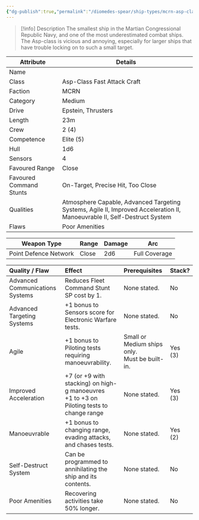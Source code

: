 ```yaml
---
{"dg-publish":true,"permalink":"/diomedes-spear/ship-types/mcrn-asp-class-fast-attack-craft/"}
---
```


> [!info] Description
> The smallest ship in the Martian Congressional Republic Navy, and one of the most underestimated combat ships. The Asp-class is vicious and annoying, especially for larger ships that have trouble locking on to such a small target.

| Attribute               | Details                                                                                                                   |
| ----------------------- | ------------------------------------------------------------------------------------------------------------------------- |
| Name                    |                                                                                                                           |
| Class                   | Asp-Class Fast Attack Craft                                                                                               |
| Faction                 | MCRN                                                                                                                      |
| Category                | Medium                                                                                                                    |
| Drive                   | Epstein, Thrusters                                                                                                        |
| Length                  | 23m                                                                                                                       |
| Crew                    | 2 (4)                                                                                                                     |
| Competence              | Elite (5)                                                                                                                 |
| Hull                    | 1d6                                                                                                                       |
| Sensors                 | 4                                                                                                                         |
| Favoured Range          | Close                                                                                                                     |
| Favoured Command Stunts | On-Target, Precise Hit, Too Close                                                                                         |
| Qualities               | Atmosphere Capable, Advanced Targeting Systems, Agile II, Improved Acceleration II, Manoeuvrable II, Self-Destruct System |
| Flaws                   | Poor Amenities                                                                                                            |

| Weapon Type           | Range | Damage | Arc           |
| --------------------- | ----- | ------ | ------------- |
| Point Defence Network | Close | 2d6    | Full Coverage |

| Quality / Flaw                  | Effect                                                                                      | Prerequisites                                     | Stack?  |
| :------------------------------ | :------------------------------------------------------------------------------------------ | :------------------------------------------------ | :------ |
| Advanced Communications Systems | Reduces Fleet Command Stunt SP cost by 1.                                                   | None stated.                                      | No      |
| Advanced Targeting Systems      | +1 bonus to Sensors score for Electronic Warfare tests.                                     | None stated.                                      | No      |
| Agile                           | +1 bonus to Piloting tests requiring manoeuvrability.                                       | Small or Medium ships only. <br>Must be built-in. | Yes (3) |
| Improved Acceleration           | +7 (or +9 with stacking) on high-g manoeuvres<br>+1 to +3 on Piloting tests to change range | None stated.                                      | Yes (3) |
| Manoeuvrable                    | +1 bonus to changing range, evading attacks, and chases tests.                              | None stated.                                      | Yes (2) |
| Self-Destruct System            | Can be programmed to annihilating the ship and its contents.                                | None stated.                                      | No      |
| Poor Amenities                  | Recovering activities take 50% longer.                                                      | None stated.                                      | No      |
